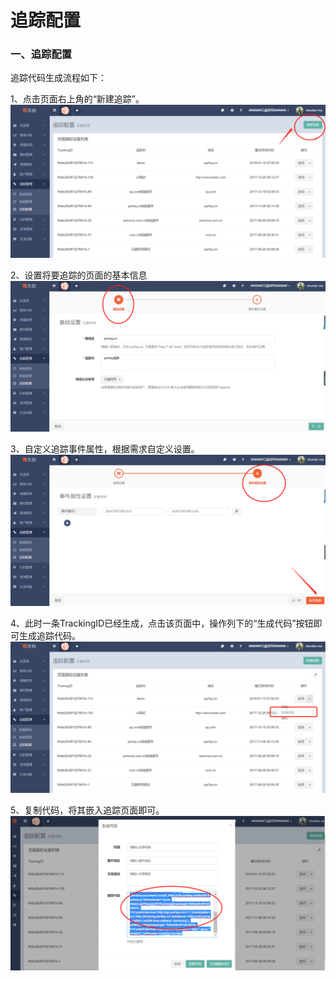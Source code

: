# 追踪配置

### 一、追踪配置

追踪代码生成流程如下：

1、点击页面右上角的“新建追踪”。  
![](/assets/1516622243%281%29.png)

2、设置将要追踪的页面的基本信息  
![](/assets/1516622316%281%29.jpg)

3、自定义追踪事件属性，根据需求自定义设置。  
![](/assets/1516622414%281%29.png)

4、此时一条TrackingID已经生成，点击该页面中，操作列下的“生成代码”按钮即可生成追踪代码。  
![](/assets/1516622601.png)

5、复制代码，将其嵌入追踪页面即可。  
![](/assets/1516622729%281%29.png)

